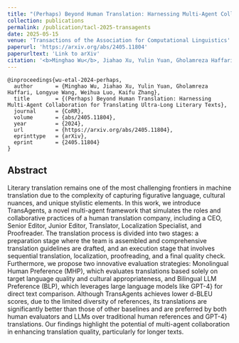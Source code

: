 ```yaml
---
title: "(Perhaps) Beyond Human Translation: Harnessing Multi-Agent Collaboration for Translating Ultra-Long Literary Texts"
collection: publications
permalink: /publication/tacl-2025-transagents
date: 2025-05-15
venue: 'Transactions of the Association for Computational Linguistics'
paperurl: 'https://arxiv.org/abs/2405.11804'
paperurltext: 'Link to arXiv'
citation: '<b>Minghao Wu</b>, Jiahao Xu, Yulin Yuan, Gholamreza Haffari, Longyue Wang, Weihua Luo, and Kaifu Zhang. <a href="https://arxiv.org/abs/2405.11804"><u>(Perhaps) Beyond Human Translation: Harnessing Multi-Agent Collaboration for Translating Ultra-Long Literary Texts</u></a>. <b>TACL 2025</b>'
---
```


```
@inproceedings{wu-etal-2024-perhaps,
  author       = {Minghao Wu, Jiahao Xu, Yulin Yuan, Gholamreza Haffari, Longyue Wang, Weihua Luo, Kaifu Zhang},
  title        = {(Perhaps) Beyond Human Translation: Harnessing Multi-Agent Collaboration for Translating Ultra-Long Literary Texts},
  journal      = {CoRR},
  volume       = {abs/2405.11804},
  year         = {2024},
  url          = {https://arxiv.org/abs/2405.11804},
  eprinttype   = {arXiv},
  eprint       = {2405.11804}
}
```

## Abstract
Literary translation remains one of the most challenging frontiers in machine translation due to the complexity of capturing figurative language, cultural nuances, and unique stylistic elements. In this work, we introduce TransAgents, a novel multi-agent framework that simulates the roles and collaborative practices of a human translation company, including a CEO, Senior Editor, Junior Editor, Translator, Localization Specialist, and Proofreader. The translation process is divided into two stages: a preparation stage where the team is assembled and comprehensive translation guidelines are drafted, and an execution stage that involves sequential translation, localization, proofreading, and a final quality check. Furthermore, we propose two innovative evaluation strategies: Monolingual Human Preference (MHP), which evaluates translations based solely on target language quality and cultural appropriateness, and Bilingual LLM Preference (BLP), which leverages large language models like GPT-4} for direct text comparison. Although TransAgents achieves lower d-BLEU scores, due to the limited diversity of references, its translations are significantly better than those of other baselines and are preferred by both human evaluators and LLMs over traditional human references and GPT-4} translations. Our findings highlight the potential of multi-agent collaboration in enhancing translation quality, particularly for longer texts.